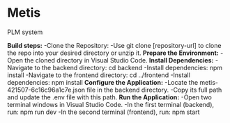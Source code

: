 # Metis
PLM system

**Build steps:**
-Clone the Repository:
-Use git clone [repository-url] to clone the repo into your desired directory or unzip it.
**Prepare the Environment:**
-Open the cloned directory in Visual Studio Code.
**Install Dependencies:**
-Navigate to the backend directory: cd backend
-Install dependencies: npm install
-Navigate to the frontend directory: cd ../frontend
-Install dependencies: npm install
**Configure the Application:**
-Locate the metis-421507-6c16c96a1c7e.json file in the backend directory.
-Copy its full path and update the .env file with this path.
**Run the Application:**
-Open two terminal windows in Visual Studio Code.
-In the first terminal (backend), run: npm run dev
-In the second terminal (frontend), run: npm start
